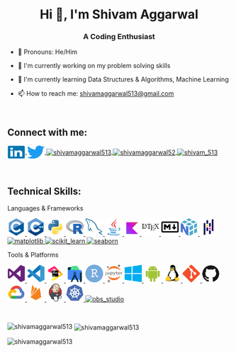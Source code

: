 <!--
**shivamaggarwal513/shivamaggarwal513** is a ✨ _special_ ✨ repository because its `README.md` (this file) appears on your GitHub profile.

Here are some ideas to get you started:

- 🔭 I’m currently working on ...
- 🌱 I’m currently learning ...
- 👯 I’m looking to collaborate on ...
- 🤔 I’m looking for help with ...
- 💬 Ask me about ...
- 📫 How to reach me: ...
- 😄 Pronouns: ...
- ⚡ Fun fact: ...
-->

<h1 align="center">Hi 👋, I'm Shivam Aggarwal</h1>
<h3 align="center">A Coding Enthusiast</h3>

- 👨 Pronouns: He/Him

- 🔭 I'm currently working on my problem solving skills

- 🌱 I'm currently learning Data Structures & Algorithms, Machine Learning

- 📫 How to reach me: shivamaggarwal513@gmail.com

<br/>

<h2 align="left">Connect with me:</h2>
<p align="left">
    <a href="https://www.linkedin.com/in/shivamaggarwal513" target="blank">
        <img align="center" src="https://raw.githubusercontent.com/devicons/devicon/master/icons/linkedin/linkedin-original.svg" alt="shivamaggarwal513" height="30" width="40" />
    </a>
        <a href="https://twitter.com/ShivamAgg513" target="blank">
        <img align="center" src="https://raw.githubusercontent.com/devicons/devicon/master/icons/twitter/twitter-original.svg" alt="ShivamAgg513" height="30" width="40" />
    </a>
    <!--
    <a href="https://g.dev/shivamaggarwal" target="blank">
        <img align="center" src="" alt="shivamaggarwal" height="30" width="40" />
    </a>
    -->
    <a href="https://www.leetcode.com/shivamaggarwal513" target="blank">
        <img align="center" src="https://raw.githubusercontent.com/rahuldkjain/github-profile-readme-generator/master/src/images/icons/Social/leet-code.svg" alt="shivamaggarwal513" height="30" width="40" />
    </a>
    <a href="https://www.hackerrank.com/shivamaggarwal52" target="blank">
        <img align="center" src="https://raw.githubusercontent.com/rahuldkjain/github-profile-readme-generator/master/src/images/icons/Social/hackerrank.svg" alt="shivamaggarwal52" height="30" width="40" />
    </a>
    <a href="https://www.codechef.com/users/shivam_513" target="blank">
        <img align="center" src="https://cdn.jsdelivr.net/npm/simple-icons@3.1.0/icons/codechef.svg" alt="shivam_513" height="30" width="40" /></a>
</p>

<br/>

<h2 align="left">Technical Skills:</h2>

Languages & Frameworks
<p align="left">
    <a href="https://www.cprogramming.com" target="_blank" rel="noreferrer">
        <img src="https://raw.githubusercontent.com/devicons/devicon/master/icons/c/c-original.svg" alt="c" width="40" height="40"/>
    </a>
    <a href="https://isocpp.org" target="_blank" rel="noreferrer">
        <img src="https://raw.githubusercontent.com/devicons/devicon/master/icons/cplusplus/cplusplus-original.svg" alt="cplusplus" width="40" height="40"/>
    </a>
    <a href="https://www.python.org" target="_blank" rel="noreferrer">
        <img src="https://raw.githubusercontent.com/devicons/devicon/master/icons/python/python-original.svg" alt="python" width="40" height="40"/>
    </a>
    <a href="https://www.r-project.org" target="_blank" rel="noreferrer">
        <img src="https://raw.githubusercontent.com/devicons/devicon/master/icons/r/r-original.svg" alt="r" width="40" height="40"/>
    </a>
    <a href="https://www.mysql.com" target="_blank" rel="noreferrer">
        <img src="https://raw.githubusercontent.com/devicons/devicon/master/icons/mysql/mysql-original.svg" alt="mysql" width="40" height="40"/>
    </a>
    <a href="https://www.java.com" target="_blank" rel="noreferrer">
        <img src="https://raw.githubusercontent.com/devicons/devicon/master/icons/java/java-original.svg" alt="java" width="40" height="40"/>
    </a>
    <a href="https://kotlinlang.org" target="_blank" rel="noreferrer">
        <img src="https://raw.githubusercontent.com/devicons/devicon/master/icons/kotlin/kotlin-original.svg" alt="kotlin" width="35" height="35"/>
    </a>
    <a href="https://www.latex-project.org" target="_blank" rel="noreferrer">
        <img src="https://raw.githubusercontent.com/devicons/devicon/master/icons/latex/latex-original.svg" alt="latex" width="40" height="40"/>
    </a>
    <a href="https://www.markdownguide.org" target="_blank" rel="noreferrer">
        <img src="https://raw.githubusercontent.com/devicons/devicon/master/icons/markdown/markdown-original.svg" alt="markdown" width="40" height="40"/>
    </a>
    <a href="https://numpy.org" target="_blank" rel="noreferrer"> 
        <img src="https://raw.githubusercontent.com/devicons/devicon/master/icons/numpy/numpy-original.svg" alt="numpy" width="40" height="40"/> 
    </a>
    <a href="https://pandas.pydata.org" target="_blank" rel="noreferrer"> 
        <img src="https://raw.githubusercontent.com/devicons/devicon/master/icons/pandas/pandas-original.svg" alt="pandas" width="40" height="40"/> 
    </a>
    <a href="https://matplotlib.org" target="_blank" rel="noreferrer"> 
        <img src="https://upload.wikimedia.org/wikipedia/commons/0/01/Created_with_Matplotlib-logo.svg" alt="matplotlib" width="40" height="40"/> 
    </a>
    <a href="https://scikit-learn.org" target="_blank" rel="noreferrer"> 
        <img src="https://upload.wikimedia.org/wikipedia/commons/0/05/Scikit_learn_logo_small.svg" alt="scikit_learn" width="40" height="40"/> 
    </a> 
    <a href="https://seaborn.pydata.org" target="_blank" rel="noreferrer"> 
        <img src="https://seaborn.pydata.org/_images/logo-mark-lightbg.svg" alt="seaborn" width="40" height="40"/> 
    </a>
</p>

Tools & Platforms
<p align="left">
    <a href="https://visualstudio.microsoft.com" target="_blank" rel="noreferrer"> 
        <img src="https://raw.githubusercontent.com/devicons/devicon/master/icons/visualstudio/visualstudio-plain.svg" alt="visual_studio" width="40" height="40"/> 
    </a>
    <a href="https://code.visualstudio.com" target="_blank" rel="noreferrer"> 
        <img src="https://raw.githubusercontent.com/devicons/devicon/master/icons/vscode/vscode-original.svg" alt="vscode" width="40" height="40"/> 
    </a>
    <a href="https://www.jetbrains.com" target="_blank" rel="noreferrer"> 
        <img src="https://raw.githubusercontent.com/devicons/devicon/master/icons/jetbrains/jetbrains-original.svg" alt="jetbrains" width="40" height="40"/> 
    </a>
    <a href="https://developer.android.com/studio" target="_blank" rel="noreferrer"> 
        <img src="https://raw.githubusercontent.com/devicons/devicon/master/icons/androidstudio/androidstudio-original.svg" alt="android_studio" width="40" height="40"/> 
    </a>
    <a href="https://www.rstudio.com" target="_blank" rel="noreferrer"> 
        <img src="https://raw.githubusercontent.com/devicons/devicon/master/icons/rstudio/rstudio-original.svg" alt="rstudio" width="40" height="40"/> 
    </a>
    <a href="https://jupyter.org" target="_blank" rel="noreferrer"> 
        <img src="https://raw.githubusercontent.com/devicons/devicon/master/icons/jupyter/jupyter-original-wordmark.svg" alt="jupyter" width="40" height="40"/> 
    </a>
    <a href="https://www.microsoft.com/en-in/windows" target="_blank" rel="noreferrer"> 
        <img src="https://raw.githubusercontent.com/devicons/devicon/master/icons/windows8/windows8-original.svg" alt="windows" width="40" height="40"/> 
    </a>
    <a href="https://www.android.com" target="_blank" rel="noreferrer"> 
        <img src="https://raw.githubusercontent.com/devicons/devicon/master/icons/android/android-original.svg" alt="android" width="40" height="40"/> 
    </a> 
    <a href="https://www.linux.org" target="_blank" rel="noreferrer"> 
        <img src="https://raw.githubusercontent.com/devicons/devicon/master/icons/linux/linux-original.svg" alt="linux" width="40" height="40"/> 
    </a> 
    <a href="https://git-scm.com" target="_blank" rel="noreferrer"> 
        <img src="https://raw.githubusercontent.com/devicons/devicon/master/icons/git/git-original.svg" alt="git" width="40" height="40"/> 
    </a>
    <a href="https://github.com" target="_blank" rel="noreferrer"> 
        <img src="https://raw.githubusercontent.com/devicons/devicon/master/icons/github/github-original.svg" alt="github" width="40" height="40"/> 
    </a>
    <a href="https://cloud.google.com" target="_blank" rel="noreferrer"> 
        <img src="https://github.com/devicons/devicon/raw/master/icons/googlecloud/googlecloud-original.svg" alt="gcp" width="40" height="40"/> 
    </a>
    <a href="https://firebase.google.com" target="_blank" rel="noreferrer"> 
        <img src="https://raw.githubusercontent.com/devicons/devicon/master/icons/firebase/firebase-plain.svg" alt="firebase" width="40" height="40"/> 
    </a>  
    <a href="https://www.jenkins.io" target="_blank" rel="noreferrer"> 
        <img src="https://raw.githubusercontent.com/devicons/devicon/master/icons/jenkins/jenkins-original.svg" alt="jenkins" width="40" height="40"/> 
    </a>  
    <a href="https://kubernetes.io" target="_blank" rel="noreferrer"> 
        <img src="https://raw.githubusercontent.com/devicons/devicon/master/icons/kubernetes/kubernetes-plain.svg" alt="kubernetes" width="40" height="40"/> 
    </a> 
    <a href="https://obsproject.com" target="_blank" rel="noreferrer"> 
        <img src="https://upload.wikimedia.org/wikipedia/commons/1/14/Open_Broadcaster_Software_Logo.png" alt="obs_studio" width="40" height="40"/> 
    </a> 
</p>

<br/>

<p>
  <img align="left" src="https://github-readme-stats.vercel.app/api/top-langs?username=shivamaggarwal513&show_icons=true&theme=onedark&locale=en&layout=compact" alt="shivamaggarwal513" />
</p>

<p>&nbsp;<img align="center" src="https://github-readme-stats.vercel.app/api?username=shivamaggarwal513&show_icons=true&theme=gruvbox&locale=en" alt="shivamaggarwal513" /></p>

<p>
  <img align="center" src="https://github-readme-streak-stats.herokuapp.com/?user=shivamaggarwal513&theme=dark" alt="shivamaggarwal513" />
</p>
